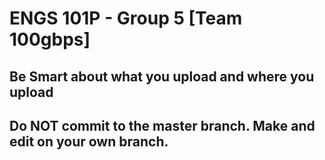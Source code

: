 # ENGS 101P - Group 5 [Team 100gbps]
## Be Smart about what you upload and where you upload
## Do NOT commit to the master branch. Make and edit on your own branch.
